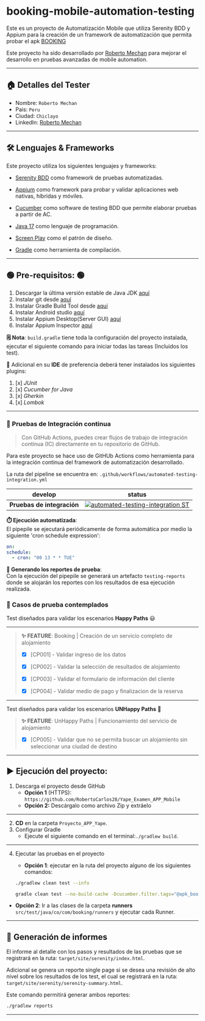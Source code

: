 # booking-mobile-automation-testing
Este es un proyecto de Automatización Mobile que utiliza Serenity BDD y Appium
para la creación de un framework de automatización que permita probar el apk [BOOKING](https://drive.google.com/file/d/1ruY_5qcqWlsE3-W3rgXpFyyMiO59wFUc/view?usp=sharing)

Este proyecto ha sido desarrollado por [Roberto Mechan](https://www.linkedin.com/in/roberto-mech%C3%A1n-302735179/) para mejorar el
desarrollo en pruebas avanzadas de mobile automation.
***

## 🏠 Detalles del Tester

* Nombre: `Roberto Mechan`
* Pais: `Peru`
* Ciudad: `Chiclayo`
* LinkedIn: [Roberto Mechan](https://www.linkedin.com/in/roberto-mech%C3%A1n-302735179/)

***

## 🛠️ Lenguajes & Frameworks

Este proyecto utiliza los siguientes lenguajes y frameworks:

* [Serenity BDD](https://serenity-bdd.github.io/theserenitybook/latest/index.html) como framework de pruebas
  automatizadas.
* [Appium](https://appium.io/) como framework para probar y validar aplicaciones web nativas, híbridas y móviles.
* [Cucumber](https://cucumber.io/) como software de testing BDD que permite elaborar pruebas a partir de AC.


* [Java 17](https://www.oracle.com/co/java/technologies/javase/jdk17-archive-downloads.html) como lenguaje de
  programación.
* [Screen Play](https://serenity-js.org/handbook/thinking-in-serenity-js/screenplay-pattern.html) como el patrón de
  diseño.
* [Gradle](https://gradle.org/) como herramienta de compilación.

***

## 🟢 Pre-requisitos: 🟢

1. Descargar la última versión estable de Java
   JDK [aquí](https://www.oracle.com/co/java/technologies/javase/jdk17-archive-downloads.html)
2. Instalar git desde [aquí](https://git-scm.com)
3. Instalar Gradle Build Tool desde [aquí](https://gradle.org/install/)
4. Instalar Android studio [aquí](https://developer.android.com/studio)
5. Instalar Appium Desktop(Server GUI) [aquí](https://github.com/appium/appium-desktop)
6. Instalar Appium Inspector [aquí](https://github.com/appium/appium-inspector)

**🗒️ Nota**: `build.gradle` tiene toda la configuración del proyecto instalada, ejecutar el siguiente comando para
iniciar todas las tareas (Incluidos los test).

👀 Adicional en su **IDE** de preferencia deberá tener instalados los siguientes plugins:

1. [x] *JUnit*
2. [x] *Cucumber for Java*
3. [x] *Gherkin*
4. [x] *Lombok*

***

### 🚀 Pruebas de Integración continua

> Con GitHub Actions, puedes crear flujos de trabajo de integración continua (IC) directamente en tu repositorio de
> GitHub.

Para este proyecto se hace uso de GitHUb Actions como herramienta para la integración continua del framework de
automatización desarrollado.

La ruta del pipeline se encuentra en: `.github/workflows/automated-testing-integration.yml`

| develop                    | status                                                                                                                                                                                                                                                                                    |
|----------------------------|-------------------------------------------------------------------------------------------------------------------------------------------------------------------------------------------------------------------------------------------------------------------------------------------|
| **Pruebas de integración** | [![automated-testing-integration ST](https://github.com/RobertoCarlos28/Yape_Examen_APP_Mobile/actions/workflows/automated-testing-integration.yml/badge.svg?branch=main)](https://github.com/RobertoCarlos28/Yape_Examen_APP_Mobile/actions/workflows/automated-testing-integration.yml) |

**⏱️ Ejecución automatizada**:   
El pipepile se ejecutará periódicamente de forma automática por medio la siguiente 'cron schedule expression':

```yml
on:
schedule:
  - cron: "00 13 * * TUE"
```

**📄️ Generando los reportes de prueba**:  
Con la ejecución del pipepile se generará un artefacto `testing-reports` donde se alojarán los reportes con los
resultados de esa ejecución realizada.

### 🧪 Casos de prueba contemplados

Test diseñados para validar los escenarios **Happy Paths** 😃

***
> **✨ FEATURE**: Booking | Creación de un servicio completo de alojamiento
> - [x] [CP001] - Validar ingreso de los datos
>
> - [x] [CP002] - Validar la selección de resultados de alojamiento
>
> - [x] [CP003] - Validar el formulario de información del cliente
>
> - [x] [CP004] - Validar medio de pago y finalizacion de la reserva
***
Test diseñados para validar los escenarios **UNHappy Paths** 🤡

> **✨ FEATURE**: UnHappy Paths | Funcionamiento del servicio de alojamiento
> - [x] [CP005] - Validar que no se permita buscar un alojamiento sin seleccionar una ciudad de destino
***

## ▶️ Ejecución del proyecto:

1. Descarga el proyecto desde GitHub
    * **Opción 1** (HTTPS): `https://github.com/RobertoCarlos28/Yape_Examen_APP_Mobile`
    * **Opción 2:** Descárgalo como archivo Zip y extráelo

***

2. **CD** en la carpeta `Proyecto_APP_Yape`.
3. Configurar Gradle
    * Ejecute el siguiente comando en el terminal:`./gradlew build`.

***

4. Ejecutar las pruebas en el proyecto
    * **Opción 1**: ejecutar en la ruta del proyecto alguno de los siguientes comandos:

    ```bash
    ./gradlew clean test --info
    ```

    ```bash
    gradle clean test --no-build-cache -Dcucumber.filter.tags="@apk_booking"
    ```

* **Opción 2**: Ir a las clases de la carpeta **runners** `src/test/java/co/com/booking/runners` y ejecutar
  cada Runner.

***

## 📄 Generación de informes

El informe al detalle con los pasos y resultados de las pruebas que se registrará en la ruta:
`target/site/serenity/index.html`.

Adicional se genera un reporte single page si se desea una revisión de alto nivel sobre los resultados de los test, el
cual se registrará en la ruta:
`target/site/serenity/serenity-summary.html`.

Este comando permitirá generar ambos reportes:

```bash
./gradlew reports
```

***